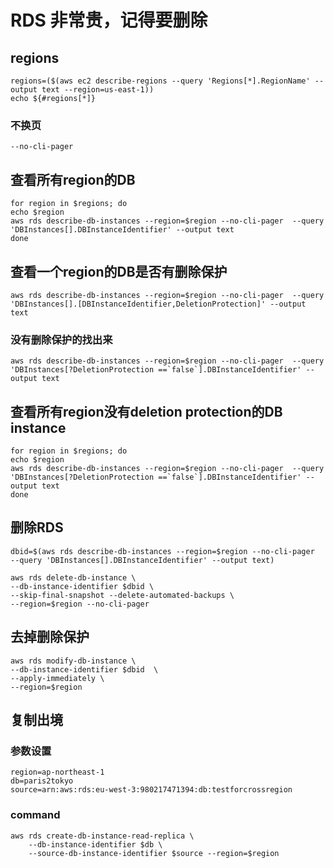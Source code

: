 # RDS 非常贵，记得要删除

## regions
```
regions=($(aws ec2 describe-regions --query 'Regions[*].RegionName' --output text --region=us-east-1))
echo ${#regions[*]}
```
### 不换页
```
--no-cli-pager
```
## 查看所有region的DB
```
for region in $regions; do
echo $region
aws rds describe-db-instances --region=$region --no-cli-pager  --query 'DBInstances[].DBInstanceIdentifier' --output text 
done
```
## 查看一个region的DB是否有删除保护
```
aws rds describe-db-instances --region=$region --no-cli-pager  --query 'DBInstances[].[DBInstanceIdentifier,DeletionProtection]' --output text
```

### 没有删除保护的找出来
```
aws rds describe-db-instances --region=$region --no-cli-pager  --query 'DBInstances[?DeletionProtection ==`false`].DBInstanceIdentifier' --output text
```
## 查看所有region没有deletion protection的DB instance
```
for region in $regions; do
echo $region
aws rds describe-db-instances --region=$region --no-cli-pager  --query 'DBInstances[?DeletionProtection ==`false`].DBInstanceIdentifier' --output text
done
```
## 删除RDS
```
dbid=$(aws rds describe-db-instances --region=$region --no-cli-pager  --query 'DBInstances[].DBInstanceIdentifier' --output text)
```
```
aws rds delete-db-instance \
--db-instance-identifier $dbid \
--skip-final-snapshot --delete-automated-backups \
--region=$region --no-cli-pager

```
## 去掉删除保护
```
aws rds modify-db-instance \
--db-instance-identifier $dbid  \
--apply-immediately \
--region=$region
```

## 复制出境
### 参数设置
```
region=ap-northeast-1
db=paris2tokyo
source=arn:aws:rds:eu-west-3:980217471394:db:testforcrossregion
```
### command
```
aws rds create-db-instance-read-replica \
    --db-instance-identifier $db \
    --source-db-instance-identifier $source --region=$region
```
